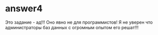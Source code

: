 # answer4

Это задание - ад!!!
Оно явно не для программистов! Я не уверен что администраторы баз данных с огромным опытом его решат!!!
